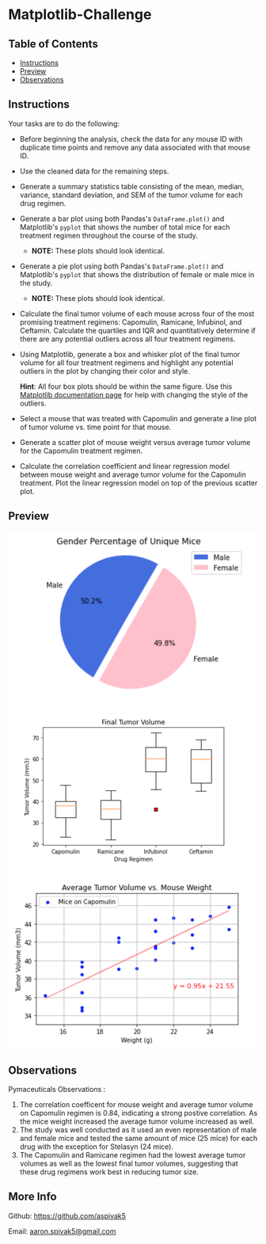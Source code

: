 # Matplotlib-Challenge

## Table of Contents
* [Instructions](#Instructions)
* [Preview](#preview)
* [Observations](#Observations)

## Instructions

Your tasks are to do the following:

* Before beginning the analysis, check the data for any mouse ID with duplicate time points and remove any data associated with that mouse ID.

* Use the cleaned data for the remaining steps.

* Generate a summary statistics table consisting of the mean, median, variance, standard deviation, and SEM of the tumor volume for each drug regimen.

* Generate a bar plot using both Pandas's `DataFrame.plot()` and Matplotlib's `pyplot` that shows  the number of total mice for each treatment regimen throughout the course of the study.

  * **NOTE:** These plots should look identical.

* Generate a pie plot using both Pandas's `DataFrame.plot()` and Matplotlib's `pyplot` that shows the distribution of female or male mice in the study.

  * **NOTE:** These plots should look identical.

* Calculate the final tumor volume of each mouse across four of the most promising treatment regimens: Capomulin, Ramicane, Infubinol, and Ceftamin. Calculate the quartiles and IQR and quantitatively determine if there are any potential outliers across all four treatment regimens.

* Using Matplotlib, generate a box and whisker plot of the final tumor volume for all four treatment regimens and highlight any potential outliers in the plot by changing their color and style.

  **Hint**: All four box plots should be within the same figure. Use this [Matplotlib documentation page](https://matplotlib.org/gallery/pyplots/boxplot_demo_pyplot.html#sphx-glr-gallery-pyplots-boxplot-demo-pyplot-py) for help with changing the style of the outliers.

* Select a mouse that was treated with Capomulin and generate a line plot of tumor volume vs. time point for that mouse.

* Generate a scatter plot of mouse weight versus average tumor volume for the Capomulin treatment regimen.

* Calculate the correlation coefficient and linear regression model between mouse weight and average tumor volume for the Capomulin treatment. Plot the linear regression model on top of the previous scatter plot.


## Preview
![Preview](Images/pic1.png)
![Preview](Images/pic2.png)
![Preview](Images/pic3.png)

## Observations
Pymaceuticals Observations :
1) The correlation coefficent for mouse weight and average tumor volume on Capomulin regimen is 0.84, indicating a strong postive correlation. As the mice weight increased the average tumor volume increased as well.
2) The study was well conducted as it used an even representation of male and female mice and tested the same amount of mice (25 mice) for each drug with the exception for Stelasyn (24 mice).
3) The Capomulin and Ramicane regimen had the lowest average tumor volumes as well as the lowest final tumor volumes, suggesting that these drug regimens work best in reducing tumor size. 

## More Info
Github: https://github.com/aspivak5

Email: aaron.spivak5@gmail.com






